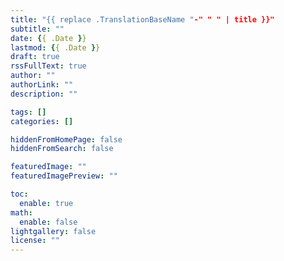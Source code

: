 ```yaml
---
title: "{{ replace .TranslationBaseName "-" " " | title }}"
subtitle: ""
date: {{ .Date }}
lastmod: {{ .Date }}
draft: true
rssFullText: true
author: ""
authorLink: ""
description: ""

tags: []
categories: []

hiddenFromHomePage: false
hiddenFromSearch: false

featuredImage: ""
featuredImagePreview: ""

toc:
  enable: true
math:
  enable: false
lightgallery: false
license: ""
---
```


<!--more-->
